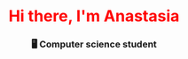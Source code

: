 
<h1 align="center">Hi there, I'm Anastasia</a> 
<h3 align="center"> 🖥 Computer science student</h3>

<!-- [![Top Langs](https://github-readme-stats.vercel.app/api/top-langs/?username=Wolpertingerlight)](https://github.com/Wolpertingerlight/github-readme-stats)
 -->
 
 <svg fill="none" viewBox="0 0 400 400" width="400" height="400" xmlns="http://www.w3.org/2000/svg">
    <foreignObject width="100%" height="100%">
        <div xmlns="http://www.w3.org/1999/xhtml">
            <style>
            h1 {
                color: red;
                animation: mymove 2s infinite;
            }

            @keyframes mymove {
                from {
                    color: red;
                }
                to {
                    color: yellow;
                }
            }
            </style>
            <h1>HELLO WORLD!</h1>
        </div>
    </foreignObject>
</svg>
 
[![codewars](https://www.codewars.com/users/Wolpertingerlight/badges/large)](https://www.codewars.com/users/Wolpertingerlight)

<div display="flex" flex-direction:"row">

![](https://github-profile-summary-cards.vercel.app/api/cards/profile-details?username=Wolpertingerlight&theme=github)

![](https://github-profile-summary-cards.vercel.app/api/cards/most-commit-language?username=Wolpertingerlight&theme=github)

![](https://github-profile-summary-cards.vercel.app/api/cards/repos-per-language?username=Wolpertingerlight&theme=github)

![](https://github-profile-summary-cards.vercel.app/api/cards/stats?username=Wolpertingerlight&theme=github)
 </div>

